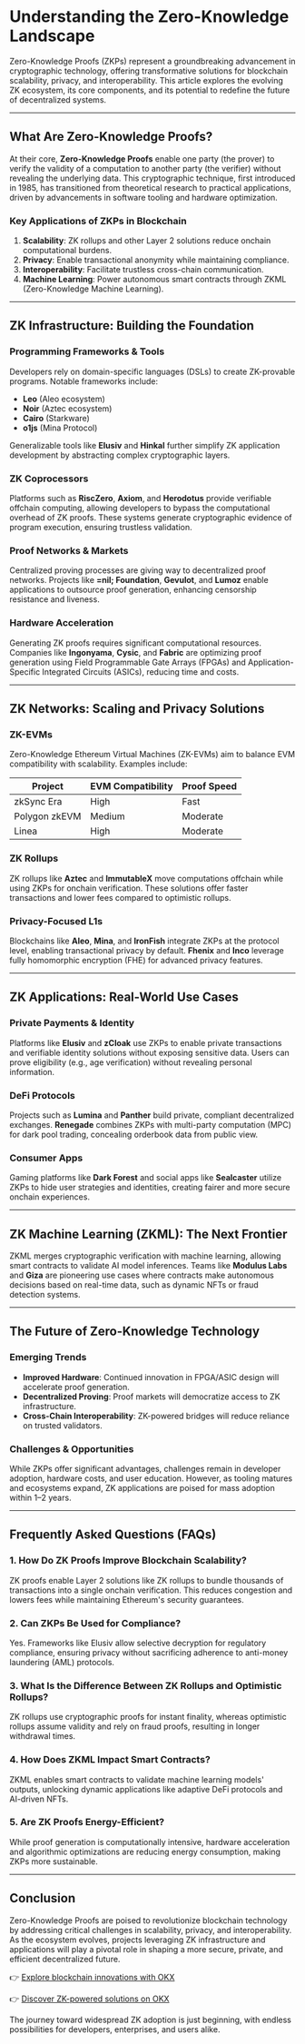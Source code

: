 # Understanding the Zero-Knowledge Landscape

Zero-Knowledge Proofs (ZKPs) represent a groundbreaking advancement in cryptographic technology, offering transformative solutions for blockchain scalability, privacy, and interoperability. This article explores the evolving ZK ecosystem, its core components, and its potential to redefine the future of decentralized systems.

---

## What Are Zero-Knowledge Proofs?

At their core, **Zero-Knowledge Proofs** enable one party (the prover) to verify the validity of a computation to another party (the verifier) without revealing the underlying data. This cryptographic technique, first introduced in 1985, has transitioned from theoretical research to practical applications, driven by advancements in software tooling and hardware optimization.

### Key Applications of ZKPs in Blockchain

1. **Scalability**: ZK rollups and other Layer 2 solutions reduce onchain computational burdens.
2. **Privacy**: Enable transactional anonymity while maintaining compliance.
3. **Interoperability**: Facilitate trustless cross-chain communication.
4. **Machine Learning**: Power autonomous smart contracts through ZKML (Zero-Knowledge Machine Learning).

---

## ZK Infrastructure: Building the Foundation

### Programming Frameworks & Tools

Developers rely on domain-specific languages (DSLs) to create ZK-provable programs. Notable frameworks include:

- **Leo** (Aleo ecosystem)
- **Noir** (Aztec ecosystem)
- **Cairo** (Starkware)
- **o1js** (Mina Protocol)

Generalizable tools like **Elusiv** and **Hinkal** further simplify ZK application development by abstracting complex cryptographic layers.

### ZK Coprocessors

Platforms such as **RiscZero**, **Axiom**, and **Herodotus** provide verifiable offchain computing, allowing developers to bypass the computational overhead of ZK proofs. These systems generate cryptographic evidence of program execution, ensuring trustless validation.

### Proof Networks & Markets

Centralized proving processes are giving way to decentralized proof networks. Projects like **=nil; Foundation**, **Gevulot**, and **Lumoz** enable applications to outsource proof generation, enhancing censorship resistance and liveness.

### Hardware Acceleration

Generating ZK proofs requires significant computational resources. Companies like **Ingonyama**, **Cysic**, and **Fabric** are optimizing proof generation using Field Programmable Gate Arrays (FPGAs) and Application-Specific Integrated Circuits (ASICs), reducing time and costs.

---

## ZK Networks: Scaling and Privacy Solutions

### ZK-EVMs

Zero-Knowledge Ethereum Virtual Machines (ZK-EVMs) aim to balance EVM compatibility with scalability. Examples include:

| Project          | EVM Compatibility | Proof Speed |
|------------------|-------------------|-------------|
| zkSync Era       | High              | Fast        |
| Polygon zkEVM    | Medium            | Moderate    |
| Linea            | High              | Moderate    |

### ZK Rollups

ZK rollups like **Aztec** and **ImmutableX** move computations offchain while using ZKPs for onchain verification. These solutions offer faster transactions and lower fees compared to optimistic rollups.

### Privacy-Focused L1s

Blockchains like **Aleo**, **Mina**, and **IronFish** integrate ZKPs at the protocol level, enabling transactional privacy by default. **Fhenix** and **Inco** leverage fully homomorphic encryption (FHE) for advanced privacy features.

---

## ZK Applications: Real-World Use Cases

### Private Payments & Identity

Platforms like **Elusiv** and **zCloak** use ZKPs to enable private transactions and verifiable identity solutions without exposing sensitive data. Users can prove eligibility (e.g., age verification) without revealing personal information.

### DeFi Protocols

Projects such as **Lumina** and **Panther** build private, compliant decentralized exchanges. **Renegade** combines ZKPs with multi-party computation (MPC) for dark pool trading, concealing orderbook data from public view.

### Consumer Apps

Gaming platforms like **Dark Forest** and social apps like **Sealcaster** utilize ZKPs to hide user strategies and identities, creating fairer and more secure onchain experiences.

---

## ZK Machine Learning (ZKML): The Next Frontier

ZKML merges cryptographic verification with machine learning, allowing smart contracts to validate AI model inferences. Teams like **Modulus Labs** and **Giza** are pioneering use cases where contracts make autonomous decisions based on real-time data, such as dynamic NFTs or fraud detection systems.

---

## The Future of Zero-Knowledge Technology

### Emerging Trends

- **Improved Hardware**: Continued innovation in FPGA/ASIC design will accelerate proof generation.
- **Decentralized Proving**: Proof markets will democratize access to ZK infrastructure.
- **Cross-Chain Interoperability**: ZK-powered bridges will reduce reliance on trusted validators.

### Challenges & Opportunities

While ZKPs offer significant advantages, challenges remain in developer adoption, hardware costs, and user education. However, as tooling matures and ecosystems expand, ZK applications are poised for mass adoption within 1–2 years.

---

## Frequently Asked Questions (FAQs)

### 1. How Do ZK Proofs Improve Blockchain Scalability?

ZK proofs enable Layer 2 solutions like ZK rollups to bundle thousands of transactions into a single onchain verification. This reduces congestion and lowers fees while maintaining Ethereum's security guarantees.

### 2. Can ZKPs Be Used for Compliance?

Yes. Frameworks like Elusiv allow selective decryption for regulatory compliance, ensuring privacy without sacrificing adherence to anti-money laundering (AML) protocols.

### 3. What Is the Difference Between ZK Rollups and Optimistic Rollups?

ZK rollups use cryptographic proofs for instant finality, whereas optimistic rollups assume validity and rely on fraud proofs, resulting in longer withdrawal times.

### 4. How Does ZKML Impact Smart Contracts?

ZKML enables smart contracts to validate machine learning models' outputs, unlocking dynamic applications like adaptive DeFi protocols and AI-driven NFTs.

### 5. Are ZK Proofs Energy-Efficient?

While proof generation is computationally intensive, hardware acceleration and algorithmic optimizations are reducing energy consumption, making ZKPs more sustainable.

---

## Conclusion

Zero-Knowledge Proofs are poised to revolutionize blockchain technology by addressing critical challenges in scalability, privacy, and interoperability. As the ecosystem evolves, projects leveraging ZK infrastructure and applications will play a pivotal role in shaping a more secure, private, and efficient decentralized future.

👉 [Explore blockchain innovations with OKX](https://bit.ly/okx-bonus)  

👉 [Discover ZK-powered solutions on OKX](https://bit.ly/okx-bonus)  

The journey toward widespread ZK adoption is just beginning, with endless possibilities for developers, enterprises, and users alike.